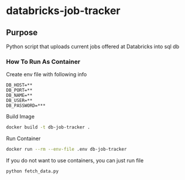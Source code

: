 # databricks-job-tracker

## Purpose 
Python script that uploads current jobs offered at Databricks into sql db

### How To Run As Container
Create env file with following info
```
DB_HOST=**
DB_PORT=**
DB_NAME=**
DB_USER=**
DB_PASSWORD=***
```
Build Image
```bash
docker build -t db-job-tracker .
```

Run Container
```bash
docker run --rm --env-file .env db-job-tracker
```

If you do not want to use containers, you can just run file
```
python fetch_data.py
```



